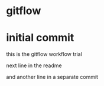 # gitflow
# initial commit

this is the gitflow workflow trial

next line in the readme

and another line in a separate commit